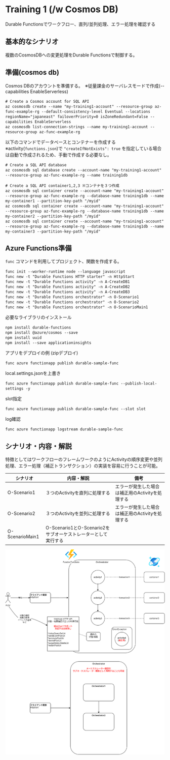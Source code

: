 # Training 1 (/w Cosmos DB)

Durable Functionsでワークフロー、直列/並列処理、エラー処理を確認する

## 基本的なシナリオ
複数のCosmosDBへの変更処理をDurable Functionsで制御する。

## 準備(cosmos db)
Cosmos DBのアカウントを準備する。　※従量課金のサーバレスモードで作成(--capabilities EnableServerless)
```
# Create a Cosmos account for SQL API
az cosmosdb create --name "my-training1-account" --resource-group az-func-example-rg --default-consistency-level Eventual --locations regionName="japaneast" failoverPriority=0 isZoneRedundant=False --capabilities EnableServerless
az cosmosdb list-connection-strings --name my-training1-account --resource-group az-func-example-rg
```

以下のコマンドでデータベースとコンテナーを作成する  
※activity(`functions.json`)で `"createIfNotExists": true` を指定している場合は自動で作成されるため、手動で作成する必要なし。

```
# Create a SQL API database
az cosmosdb sql database create --account-name "my-training1-account" --resource-group az-func-example-rg --name training1db

# Create a SQL API container1,2,3 ※コンテナを３つ作成
az cosmosdb sql container create --account-name "my-training1-account" --resource-group az-func-example-rg --database-name training1db --name my-container1 --partition-key-path "/myid"
az cosmosdb sql container create --account-name "my-training1-account" --resource-group az-func-example-rg --database-name training1db --name my-container2 --partition-key-path "/myid"
az cosmosdb sql container create --account-name "my-training1-account" --resource-group az-func-example-rg --database-name training1db --name my-container3 --partition-key-path "/myid"
```

## Azure Functions準備

`func` コマンドを利用してプロジェクト、関数を作成する。 
```
func init --worker-runtime node --language javascript
func new -t "Durable Functions HTTP starter" -n HttpStart
func new -t "Durable Functions activity" -n A-CreateDB1
func new -t "Durable Functions activity" -n A-CreateDB2
func new -t "Durable Functions activity" -n A-CreateDB3
func new -t "Durable Functions orchestrator" -n O-Scenario1
func new -t "Durable Functions orchestrator" -n O-Scenario2
func new -t "Durable Functions orchestrator" -n O-ScenarioMain1
```

必要なライブラリのインストール
```
npm install durable-functions
npm install @azure/cosmos --save
npm install uuid
npm install --save applicationinsights
```

アプリをデプロイの例 (zipデプロイ)
```
func azure functionapp publish durable-sample-func 
```


local.settings.jsonを上書き
```
func azure functionapp publish durable-sample-func --publish-local-settings -y
```

slot指定
```
func azure functionapp publish durable-sample-func --slot slot
```

log確認
```
func azure functionapp logstream durable-sample-func
```


## シナリオ・内容・解説

特徴としてはワークフローのフレームワークのようにActivityの順序変更や並列処理、エラー処理（補正トランザクション）の実装を容易に行うことが可能。

| シナリオ | 内容・解説 | 備考
| --- | --- | --- |
| O-Scenario1 | ３つのActivityを直列に処理する | エラーが発生した場合は補正用のActivityを処理する |
| O-Scenario2 | ３つのActivityを並列に処理する | エラーが発生した場合は補正用のActivityを処理する |
| O-ScenarioMain1 | O-Scenario1とO-Scenario2をサブオーケストレーターとして実行する |  |

![Durable Functions](./Training1.png) 